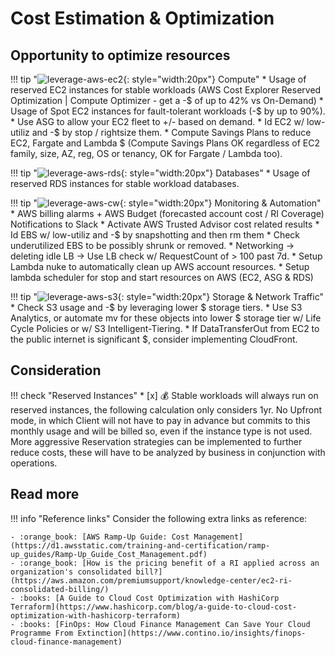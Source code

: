 # Cost Estimation & Optimization

## Opportunity to optimize resources

!!! tip "![leverage-aws-ec2](../../../assets/images/icons/aws-emojipack/Compute_AmazonEC2.png "Leverage"){: style="width:20px"} Compute"
    * Usage of reserved EC2 instances for stable workloads (AWS Cost Explorer Reserved Optimization | Compute 
    Optimizer - get a -$ of up to 42% vs On-Demand)
    * Usage of Spot EC2 instances for fault-tolerant workloads (-$ by up to 90%).
    * Use ASG to allow your EC2 fleet to +/- based on demand.
    * Id EC2 w/ low-utiliz and -$ by stop / rightsize them.
    * Compute Savings Plans to reduce EC2, Fargate and Lambda $ (Compute Savings Plans OK regardless of EC2 family,
     size, AZ, reg, OS or tenancy, OK for Fargate / Lambda too).

!!! tip "![leverage-aws-rds](../../../assets/images/icons/aws-emojipack/Database_AmazonRDS.png "Leverage"){: style="width:20px"} Databases"
    * Usage of reserved RDS instances for stable workload databases.

!!! tip "![leverage-aws-cw](../../../assets/images/icons/aws-emojipack/ManagementTools_AmazonCloudWatch.png "Leverage"){: style="width:20px"} Monitoring & Automation"
    * AWS billing alarms + AWS Budget (forecasted account cost / RI Coverage) Notifications to Slack
    * Activate AWS Trusted Advisor cost related results
        * Id EBS w/ low-utiliz and -$ by snapshotting and then rm them
        * Check underutilized EBS to be possibly shrunk or removed.
        * Networking -> deleting idle LB -> Use LB check w/ RequestCount of > 100 past 7d.
    * Setup Lambda nuke to automatically clean up AWS account resources.
    * Setup lambda scheduler for stop and start resources on AWS (EC2, ASG & RDS)

!!! tip "![leverage-aws-s3](../../../assets/images/icons/aws-emojipack/Storage_AmazonS3.png "Leverage"){: style="width:20px"} Storage & Network Traffic"
    * Check S3 usage and -$ by leveraging lower $ storage tiers.
    * Use S3 Analytics, or automate mv for these objects into lower $ storage tier w/ Life Cycle Policies or w/ S3
    Intelligent-Tiering.
    * If DataTransferOut from EC2 to the public internet is significant $, consider implementing CloudFront.

## Consideration

!!! check "Reserved Instances" 
    * [x] :moneybag: Stable workloads will always run on reserved instances, the following calculation only considers 1yr. No Upfront mode,
    in which Client will not have to pay in advance but commits to this monthly usage and will be billed so, even if the
    instance type is not used. More aggressive Reservation strategies can be implemented to further reduce costs, these
    will have to be analyzed by business in conjunction with operations.


## Read more

!!! info "Reference links"
    Consider the following extra links as reference:
         
    - :orange_book: [AWS Ramp-Up Guide: Cost Management](https://d1.awsstatic.com/training-and-certification/ramp-up_guides/Ramp-Up_Guide_Cost_Management.pdf)
    - :orange_book: [How is the pricing benefit of a RI applied across an organization's consolidated bill?](https://aws.amazon.com/premiumsupport/knowledge-center/ec2-ri-consolidated-billing/)
    - :books: [A Guide to Cloud Cost Optimization with HashiCorp Terraform](https://www.hashicorp.com/blog/a-guide-to-cloud-cost-optimization-with-hashicorp-terraform)
    - :books: [FinOps: How Cloud Finance Management Can Save Your Cloud Programme From Extinction](https://www.contino.io/insights/finops-cloud-finance-management)
